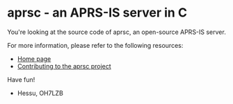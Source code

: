 
aprsc - an APRS-IS server in C
==============================

You're looking at the source code of aprsc, an open-source APRS-IS
server.

For more information, please refer to the following resources:

* [Home page](http://he.fi/aprsc/)
* [Contributing to the aprsc project](http://he.fi/aprsc/CONTRIBUTING.md)

Have fun!

- Hessu, OH7LZB

